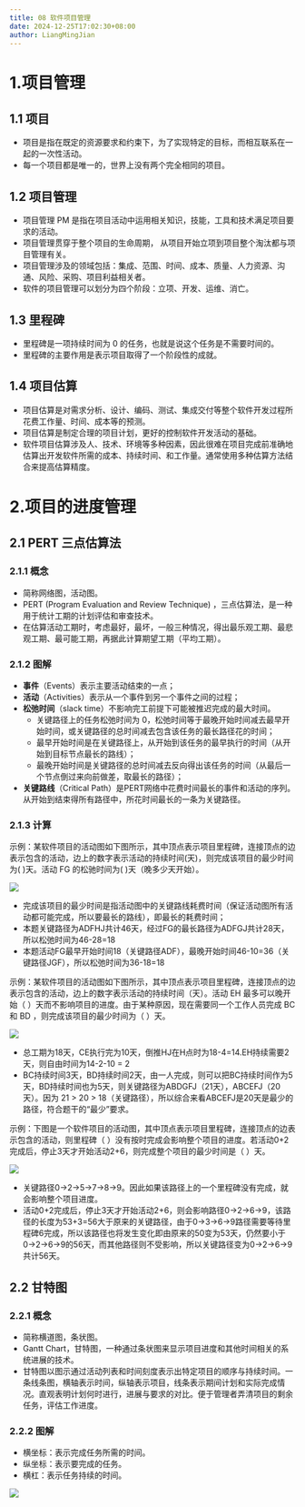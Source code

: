 ```yaml
---
title: 08 软件项目管理
date: 2024-12-25T17:02:30+08:00
author: LiangMingJian
---
```


# 1.项目管理

## 1.1 项目

- 项目是指在既定的资源要求和约束下，为了实现特定的目标，而相互联系在一起的一次性活动。
- 每一个项目都是唯一的，世界上没有两个完全相同的项目。

## 1.2 项目管理

- 项目管理 PM 是指在项目活动中运用相关知识，技能，工具和技术满足项目要求的活动。
- 项目管理贯穿于整个项目的生命周期， 从项目开始立项到项目整个淘汰都与项目管理有关。
- 项目管理涉及的领域包括：集成、范围、时间、成本、质量、人力资源、沟通、风险、采购、项目利益相关者。
- 软件的项目管理可以划分为四个阶段：立项、开发、运维、消亡。

## 1.3 里程碑

- 里程碑是一项持续时间为 0 的任务，也就是说这个任务是不需要时间的。
- 里程碑的主要作用是表示项目取得了一个阶段性的成就。

## 1.4 项目估算

- 项目估算是对需求分析、设计、编码、测试、集成交付等整个软件开发过程所花费工作量、时间、成本等的预测。
- 项目估算是制定合理的项目计划，更好的控制软件开发活动的基础。
- 软件项目估算涉及人、技术、环境等多种因素，因此很难在项目完成前准确地估算出开发软件所需的成本、持续时间、和工作量。通常使用多种估算方法结合来提高估算精度。

# 2.项目的进度管理

## 2.1 PERT 三点估算法

### 2.1.1 概念

- 简称网络图，活动图。
- PERT (Program Evaluation and Review Technique) ，三点估算法，是一种用于统计工期的计划评估和审查技术。
- 在估算活动工期时，考虑最好，最坏，一般三种情况，得出最乐观工期、最悲观工期、最可能工期，再据此计算期望工期（平均工期）。

### 2.1.2 图解

- **事件**（Events）表示主要活动结束的一点；
- **活动**（Activities）表示从一个事件到另一个事件之间的过程；
- **松弛时间**（slack time）不影响完工前提下可能被推迟完成的最大时间。
  - 关键路径上的任务松弛时间为 0，松弛时间等于最晚开始时间减去最早开始时间，或关键路径的总时间减去包含该任务的最长路径花的时间；
  - 最早开始时间是在关键路径上，从开始到该任务的最早执行的时间（从开始到目标节点最长的路线）；
  - 最晚开始时间是关键路径的总时间减去反向得出该任务的时间（从最后一个节点倒过来向前做差，取最长的路径）；
- **关键路线**（Critical Path）是PERT网络中花费时间最长的事件和活动的序列。从开始到结束得所有路径中，所花时间最长的一条为关键路径。

### 2.1.3 计算

示例：某软件项目的活动图如下图所示，其中顶点表示项目里程碑，连接顶点的边表示包含的活动，边上的数字表示活动的持续时间(天)，则完成该项目的最少时间为( )天。活动 FG 的松驰时间为( )天（晚多少天开始）。

![](/_images/drawingbed/img/202307041001185.png)

- 完成该项目的最少时间是指活动图中的关键路线耗费时间（保证活动图所有活动都可能完成，所以要最长的路线），即最长的耗费时间；
- 本题关键路径为ADFHJ共计46天，经过FG的最长路径为ADFGJ共计28天，所以松弛时间为46-28=18
- 本题活动FG最早开始时间18（关键路径ADF），最晚开始时间46-10=36（关键路径JGF），所以松弛时间为36-18=18

示例：某软件项目的活动图如下图所示，其中顶点表示项目里程碑，连接顶点的边表示包含的活动，边上的数字表示活动的持续时间（天）。活动  EH 最多可以晚开始（ ）天而不影响项目的进度。由于某种原因，现在需要同一个工作人员完成 BC 和 BD ，则完成该项目的最少时间为（ ）天。

![](/_images/drawingbed/img/202307041001520.png)

- 总工期为18天，CE执行完为10天，倒推HJ在H点时为18-4=14.EH持续需要2天，则自由时间为14-2-10 = 2
- BC持续时间3天，BD持续时间2天，由一人完成，则可以把BC持续时间作为5天，BD持续时间也为5天，则关键路径为ABDGFJ（21天），ABCEFJ（20天）。因为 21 > 20 > 18（关键路径），所以综合来看ABCEFJ是20天是最少的路径，符合题干的“最少”要求。

示例：下图是一个软件项目的活动图，其中顶点表示项目里程碑，连接顶点的边表示包含的活动，则里程碑（  ）没有按时完成会影响整个项目的进度。若活动0+2完成后，停止3天才开始活动2+6，则完成整个项目的最少时间是（  ）天。

![](/_images/drawingbed/img/202307041001929.png)

- 关键路径0→2→5→7→8→9。因此如果该路径上的一个里程碑没有完成，就会影响整个项目进度。
- 活动0+2完成后，停止3天才开始活动2+6，则会影响路径0→2→6→9，该路径的长度为53+3=56大于原来的关键路径，由于0→3→6→9路径需要等待里程碑6完成，所以该路径也将发生变化即由原来的50变为53天，仍然要小于0→2→6→9的56天，而其他路径则不受影响，所以关键路径变为0→2→6→9共计56天。                

## 2.2 甘特图

### 2.2.1 概念

- 简称横道图，条状图。
- Gantt Chart，甘特图，一种通过条状图来显示项目进度和其他时间相关的系统进展的技术。
- 甘特图以图示通过活动列表和时间刻度表示出特定项目的顺序与持续时间。一条线条图，横轴表示时间，纵轴表示项目，线条表示期间计划和实际完成情况。直观表明计划何时进行，进展与要求的对比。便于管理者弄清项目的剩余任务，评估工作进度。

### 2.2.2 图解

- 横坐标：表示完成任务所需的时间。
- 纵坐标：表示要完成的任务。
- 横杠：表示任务持续的时间。

![](/_images/drawingbed/img/202309191417001.png)
